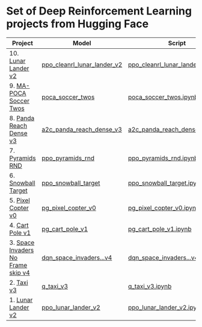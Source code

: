 # Set of Deep Reinforcement Learning projects from Hugging Face

| Project | Model | Script | Result |
| --- | --- | --- | --- |
| 10. [Lunar Lander v2](https://gymnasium.farama.org/environments/box2d/lunar_lander/) | [ppo_cleanrl_lunar_lander_v2](https://huggingface.co/jaymanvirk/ppo_cleanrl_lunar_lander_v2) | [ppo_cleanrl_lunar_lander_v2.ipynb](ppo_cleanrl_lunar_lander_v2.ipynb) | -139.4 |
| 9. [MA-POCA Soccer Twos](https://github.com/Unity-Technologies/ml-agents/blob/develop/docs/Learning-Environment-Examples.md#soccer-twos) | [poca_soccer_twos](https://huggingface.co/jaymanvirk/poca_soccer_twos) | [poca_soccer_twos.ipynb](poca_soccer_twos.ipynb) | NA |
| 8. [Panda Reach Dense v3](https://github.com/qgallouedec/panda-gym) | [a2c_panda_reach_dense_v3](https://huggingface.co/jaymanvirk/a2c_panda_reach_dense_v3) | [a2c_panda_reach_dense_v3.ipynb](a2c_panda_reach_dense_v3.ipynb) | -0.35 |
| 7. [Pyramids RND](https://github.com/Unity-Technologies/ml-agents/blob/main/docs/Learning-Environment-Examples.md#pyramids) | [ppo_pyramids_rnd](https://huggingface.co/jaymanvirk/ppo_pyramids_rnd) | [ppo_pyramids_rnd.ipynb](ppo_pyramids_rnd.ipynb) | 1.55 |
| 6. [Snowball Target](https://huggingface.co/learn/deep-rl-course/unit5/snowball-target) | [ppo_snowball_target](https://huggingface.co/jaymanvirk/ppo_snowball_target) | [ppo_snowball_target.ipynb](ppo_snowball_target.ipynb) | 25.32 |
| 5. [Pixel Copter v0](https://pygame-learning-environment.readthedocs.io/en/latest/user/games/pixelcopter.html) | [pg_pixel_copter_v0](https://huggingface.co/jaymanvirk/pg_pixel_copter_v0) | [pg_pixel_copter_v0.ipynb](pg_pixel_copter_v0.ipynb) | 18.7 |
| 4. [Cart Pole v1](https://www.gymlibrary.dev/environments/classic_control/cart_pole/) | [pg_cart_pole_v1](https://huggingface.co/jaymanvirk/pg_cart_pole_v1) | [pg_cart_pole_v1.ipynb](pg_cart_pole_v1.ipynb) | 1000 |
| 3. [Space Invaders No Frame skip v4](https://gymnasium.farama.org/environments/atari/space_invaders/) | [dqn_space_invaders...v4](https://huggingface.co/jaymanvirk/dqn_space_invaders_no_frame_skip_v4) | [dqn_space_invaders...v4.ipynb](dqn_space_invaders_no_frame_skip_v4.ipynb) | 467.6 |
| 2. [Taxi v3](https://gymnasium.farama.org/environments/toy_text/taxi/) | [q_taxi_v3](https://huggingface.co/jaymanvirk/q_taxi_v3) | [q_taxi_v3.ipynb](q_taxi_v3.ipynb) | 4.79 |
| 1. [Lunar Lander v2](https://gymnasium.farama.org/environments/box2d/lunar_lander/) | [ppo_lunar_lander_v2](https://huggingface.co/jaymanvirk/ppo_lunar_lander_v2) | [ppo_lunar_lander_v2.ipynb](ppo_lunar_lander_v2.ipynb) | 243 |
